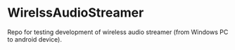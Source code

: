 WirelssAudioStreamer
====================

Repo for testing development of wireless audio streamer (from Windows PC to android device).
